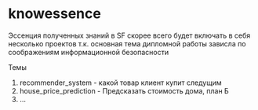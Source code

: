 # knowessence
Эссенция полученных знаний в SF скорее всего будет включать в себя несколько проектов т.к. основная тема дипломной работы зависла по соображениям информационной безопасности

Темы
1. recommender_system - какой товар клиент купит следущим
2. house_price_prediction - Предсказать стоимость дома, план Б
3. ...
